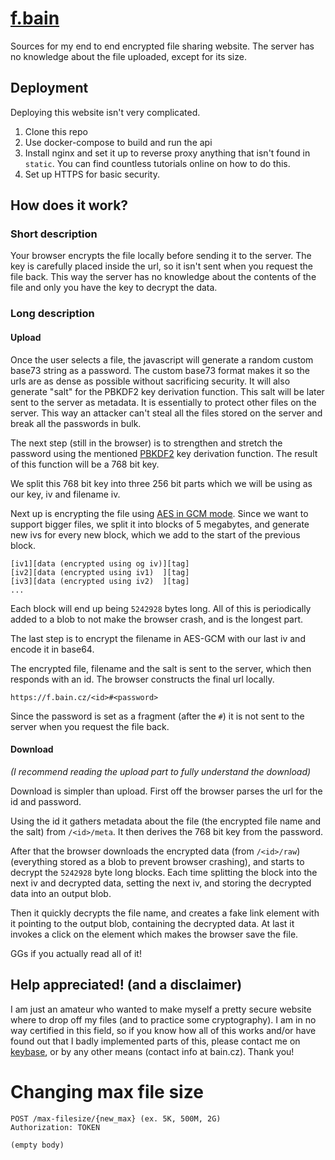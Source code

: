 # [f.bain](https://f.bain.cz/)
Sources for my end to end encrypted file sharing website. The server has no knowledge about the file uploaded,
except for its size.

## Deployment
Deploying this website isn't very complicated.
1. Clone this repo
2. Use docker-compose to build and run the api
3. Install nginx and set it up to reverse proxy anything that isn't found in `static`. You can find
   countless tutorials online on how to do this.
4. Set up HTTPS for basic security.
   
## How does it work?
### Short description
Your browser encrypts the file locally before sending it to the server. The key is carefully placed inside the url,
so it isn't sent when you request the file back. This way the server has no knowledge about the contents of the file
and only you have the key to decrypt the data.

### Long description
#### Upload
Once the user selects a file, the javascript will generate a random custom base73 string as a password.
The custom base73 format makes it so the urls are as dense as possible without sacrificing security.
It will also generate "salt" for the PBKDF2 key derivation function. This salt will be later sent to
the server as metadata. It is essentially to protect other files on the server. This way an attacker
can't steal all the files stored on the server and break all the passwords in bulk.

The next step (still in the browser) is to strengthen and stretch the password using the mentioned [PBKDF2][pbkdf2]
key derivation function. The result of this function will be a 768 bit key.

We split this 768 bit key into three 256 bit parts which we will be using as our key, iv and filename iv.

Next up is encrypting the file using [AES in GCM mode][aesgcm]. Since we want to support bigger files, we
split it into blocks of 5 megabytes, and generate new ivs for every new block, which we add to the start 
of the previous block.
```
[iv1][data (encrypted using og iv)][tag]
[iv2][data (encrypted using iv1)  ][tag]
[iv3][data (encrypted using iv2)  ][tag]
...
```
Each block will end up being `5242928` bytes long.
All of this is periodically added to a blob to not make the browser crash, and is the longest part.

The last step is to encrypt the filename in AES-GCM with our last iv and encode it in base64.

The encrypted file, filename and the salt is sent to the server, which then responds with an id.
The browser constructs the final url locally.
```
https://f.bain.cz/<id>#<password>
```

Since the password is set as a fragment (after the `#`) it is not sent to the server when you request the file
back.

#### Download
*(I recommend reading the upload part to fully understand the download)*

Download is simpler than upload. First off the browser parses the url for the id and password.

Using the id it gathers metadata about the file (the encrypted file name and the salt) from `/<id>/meta`. 
It then derives the 768 bit key from the password.

After that the browser downloads the encrypted data (from `/<id>/raw`)(everything stored as a 
blob to prevent browser crashing), and starts to decrypt the `5242928` byte long blocks. 
Each time splitting the block into the next iv and decrypted data, setting the next iv, and 
storing the decrypted data into an output blob.

Then it quickly decrypts the file name, and creates a fake link element with it pointing to the output
blob, containing the decrypted data. At last it invokes a click on the element which makes the browser save 
the file.

GGs if you actually read all of it!

## Help appreciated! (and a disclaimer)
I am just an amateur who wanted to make myself a pretty secure website where to drop off my files (and
to practice some cryptography). I am in no way certified in this field, so if you know how all of this
works and/or have found out that I badly implemented parts of this, please contact me on [keybase][kb],
or by any other means (contact info at bain.cz). Thank you!


# Changing max file size
```
POST /max-filesize/{new_max} (ex. 5K, 500M, 2G)
Authorization: TOKEN

(empty body)
```
 

[pbkdf2]: https://en.wikipedia.org/wiki/PBKDF2
[aesgcm]: https://en.wikipedia.org/wiki/Galois/Counter_Mode
[kb]: https://keybase.io/bain3
